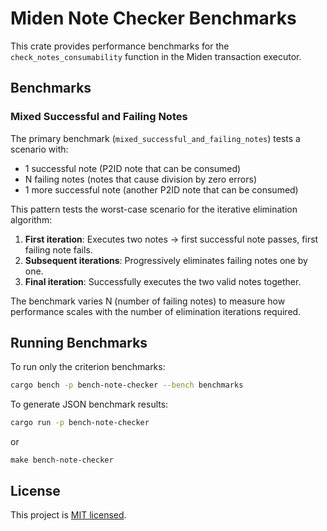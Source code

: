 # Miden Note Checker Benchmarks

This crate provides performance benchmarks for the `check_notes_consumability` function in the Miden transaction executor.

## Benchmarks

### Mixed Successful and Failing Notes

The primary benchmark (`mixed_successful_and_failing_notes`) tests a scenario with:
- 1 successful note (P2ID note that can be consumed)
- N failing notes (notes that cause division by zero errors)
- 1 more successful note (another P2ID note that can be consumed)

This pattern tests the worst-case scenario for the iterative elimination algorithm:
1. **First iteration**: Executes two notes → first successful note passes, first failing note fails.
2. **Subsequent iterations**: Progressively eliminates failing notes one by one.
3. **Final iteration**: Successfully executes the two valid notes together.

The benchmark varies N (number of failing notes) to measure how performance scales with the number of elimination iterations required.

## Running Benchmarks

To run only the criterion benchmarks:
```bash
cargo bench -p bench-note-checker --bench benchmarks
```

To generate JSON benchmark results:
```bash
cargo run -p bench-note-checker
```
or
```shell
make bench-note-checker
```

## License

This project is [MIT licensed](../../LICENSE).

